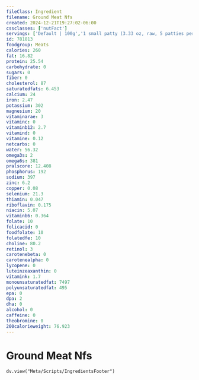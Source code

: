 ```yaml
---
fileClass: Ingredient
filename: Ground Meat Nfs
created: 2024-12-21T19:27:02-06:00
cssclasses: ['nutFact']
servings: ['Default | 100g','1 small patty (3.33 oz, raw, 5 patties per lb) (yield after cooking) | 68','1 medium patty (4 oz, raw, 4 patties per lb) (yield after cooking) | 85','1 large patty (5.3 oz, raw, 3 patties per lb) (yield after cooking) | 113','1 oz, cooked | 28','1 oz, raw (yield after cooking) | 21','1 cubic inch, cooked | 15','1 cubic inch, raw (yield after cooking) | 12','1 cup, cooked | 123','1 cup, raw, yield cooked | 170']
id: 781813
foodgroup: Meats
calories: 260
fat: 16.82
protein: 25.54
carbohydrate: 0
sugars: 0
fiber: 0
cholesterol: 87
saturatedfats: 6.453
calcium: 24
iron: 2.47
potassium: 302
magnesium: 20
vitaminarae: 3
vitaminc: 0
vitaminb12: 2.7
vitamind: 0
vitamine: 0.12
netcarbs: 0
water: 56.32
omega3s: 2
omega6s: 381
pralscore: 12.408
phosphorus: 192
sodium: 397
zinc: 6.2
copper: 0.08
selenium: 21.3
thiamin: 0.047
riboflavin: 0.175
niacin: 5.07
vitaminb6: 0.364
folate: 10
folicacid: 0
foodfolate: 10
folatedfe: 10
choline: 80.2
retinol: 3
carotenebeta: 0
carotenealpha: 0
lycopene: 0
luteinzeaxanthin: 0
vitamink: 1.7
monounsaturatedfat: 7497
polyunsaturatedfat: 495
epa: 0
dpa: 2
dha: 0
alcohol: 0
caffeine: 0
theobromine: 0
200calorieweight: 76.923
---
```


# Ground Meat Nfs

```dataviewjs
dv.view("Meta/Scripts/IngredientsFooter")
```